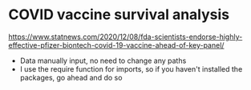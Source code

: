 # COVID vaccine survival analysis
https://www.statnews.com/2020/12/08/fda-scientists-endorse-highly-effective-pfizer-biontech-covid-19-vaccine-ahead-of-key-panel/
- Data manually input, no need to change any paths
- I use the require function for imports, so if you haven't installed the packages, go ahead and do so
